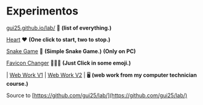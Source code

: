 # Experimentos 

[gui25.github.io/lab/](https://gui25.github.io/lab/) 🚀 **(list of everything.)**

[Heart](https://gui25.github.io/lab/heart/) ❤️ **(One click to start, two to stop.)**

[Snake Game](https://gui25.github.io/lab/sneakgame/) 🐍 **(Simple Snake Game.)**      **(Only on PC)**

[Favicon Changer](https://gui25.github.io/lab/faviconchanger/) 👨🏼‍💻 **(Just Click in some emoji.)**

| [Web Work V1](https://gui25.github.io/lab/WebWork/) | [Web Work V2](https://gui25.github.io/lab/WebWorkv2/) |  🖥️ **(web work from my computer technician course.)** 

Source to [https://github.com/gui25/lab/](https://github.com/gui25/lab/)
